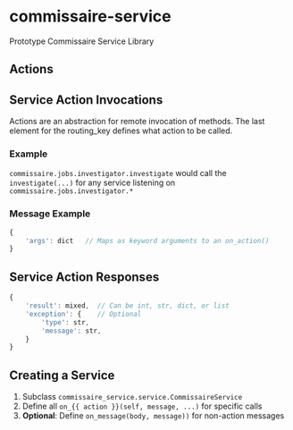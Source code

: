 # commissaire-service
Prototype Commissaire Service Library


## Actions
## Service Action Invocations

Actions are an abstraction for remote invocation of methods. The last element
for the routing_key defines what action to be called.

### Example

``commissaire.jobs.investigator.investigate`` would call the
``investigate(...)`` for any service listening on ``commissaire.jobs.investigator.*``

### Message Example

```javascript
{
    'args': dict   // Maps as keyword arguments to an on_action()
}
```

## Service Action Responses

```javascript
{
    'result': mixed,  // Can be int, str, dict, or list
    'exception': {    // Optional
        'type': str,
        'message': str,
    }
}
```

## Creating a Service

1. Subclass ``commissaire_service.service.CommissaireService``
1. Define all ``on_{{ action }}(self, message, ...)`` for specific calls
1. **Optional**: Define ``on_message(body, message))`` for non-action messages
